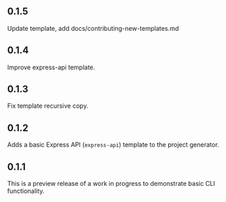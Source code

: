 ## 0.1.5

Update template, add docs/contributing-new-templates.md

## 0.1.4

Improve express-api template.

## 0.1.3

Fix template recursive copy.

## 0.1.2

Adds a basic Express API (`express-api`) template to the project generator.

## 0.1.1

This is a preview release of a work in progress to demonstrate basic CLI
functionality.
